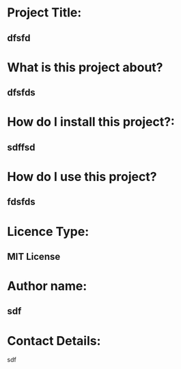 # Project Title:

dfsfd
---
# **What is this project about?**

dfsfds
---
# **How do I install this project?:**

sdffsd
---
# **How do I use this project?**

fdsfds
---
# **Licence Type:**

MIT License
---
# **Author name:**

sdf
---
# **Contact Details:**

sdf
